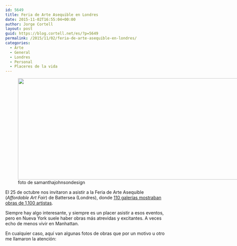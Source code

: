 ```yaml
---
id: 5649
title: Feria de Arte Asequible en Londres
date: 2015-11-02T16:55:04+00:00
author: Jorge Cortell
layout: post
guid: https://blog.cortell.net/es/?p=5649
permalink: /2015/11/02/feria-de-arte-asequible-en-londres/
categories:
  - Arte
  - General
  - Londres
  - Personal
  - Placeres de la vida
---
```

<figure style="width: 700px" class="wp-caption aligncenter"><img class="" src="https://www.samanthajohnsondesign.com/wp-content/uploads/2015/03/AffordableArtFair-banner.jpg" alt="" width="700" height="320" /><figcaption class="wp-caption-text">foto de samanthajohnsondesign</figcaption></figure> 

El 25 de octubre nos invitaron a asistir a la Feria de Arte Asequible (_Affordable Art Fair_) de Battersea (Londres), donde <a href="https://affordableartfair.com/battersea/exhibiting-applying/autumn-2015-exhibitors/" target="_blank">110 galerías mostraban obras de 1,100 artistas</a>.

Siempre hay algo interesante, y siempre es un placer asistir a esos eventos, pero en Nueva York suele haber obras más atrevidas y excitantes. A veces echo de menos vivir en Manhattan.

En cualquier caso, aquí van algunas fotos de obras que por un motivo u otro me llamaron la atención:
